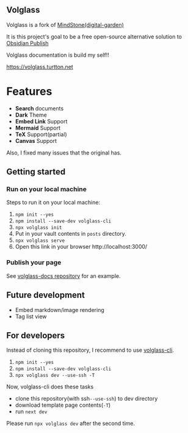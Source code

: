 ## Volglass
Volglass is a fork of [MindStone(digital-garden)](https://github.com/TuanManhCao/digital-garden)

It is this project's goal to be a free open-source alternative solution to [Obsidian Publish](https://obsidian.md/publish)

Volglass documentation is build my self!!

https://volglass.turtton.net

# Features

- **Search** documents
- **Dark** Theme
- **Embed Link** Support
- **Mermaid** Support
- **TeX** Support(partial)
- **Canvas** Support

Also, I fixed many issues that the original has.

## Getting started
### Run on your local machine

Steps to run it on your local machine:
1. `npm init --yes`
2. `npm install --save-dev volglass-cli`
3. `npx volglass init`
4. Put in your vault contents in `posts` directory.
5. `npx volglass serve`
6. Open this link in your browser http://localhost:3000/ 

### Publish your page

See [volglass-docs repository](https://github.com/turtton/volglass-docs) for an example.

## Future development 

- Embed markdown/image rendering
- Tag list view

## For developers
Instead of cloning this repository, I recommend to use [volglass-cli](https://github.com/turtton/volglass-cli).

1. `npm init --yes`
2. `npm install --save-dev volglass-cli`
3. `npx volglass dev --use-ssh -T`

Now, volglass-cli does these tasks
- clone this repository(with ssh`--use-ssh`) to dev directory
- download template page contents(`-T`)
- run `next dev`

Please run `npx volglass dev` after the second time.
